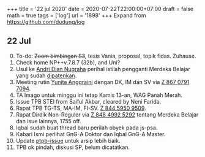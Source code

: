 +++
title = '22 jul 2020'
date = 2020-07-22T22:00:00+07:00
draft = false
math = true
tags = ['log']
url = '1898'
+++
Expand from https://github.com/dudung/log <!--more-->

## 22 Jul
0. To-do: ~~Zoom bimbingan S3~~, tesis Vania, proposal, topik fidas. Zuhause.
1. Check home NP++v.7.8.7 (32b), and Uni?
2. Usul ke [Andri Dian Nugraha](https://www.itb.ac.id/staff/view/andri-dian-nugraha-wwe) perihal istilah pengganti Merdeka Belajar yang sudah [dipatenkan](https://www.beritasatu.com/nasional/657177-merdeka-belajar-dipatenkan-fsgi-pendidikan-berpotensi-jadi-komoditas).
3. Meeting rutin [Yunita Anggraini](https://digilib.itb.ac.id/index.php/gdl/view/47481) dengan DK, IM dan SV via [Z 867 0791 7094](https://us02web.zoom.us/j/86707917094).
4. TA Imago untuk minggu ini tetap Kamis 13-an, WAG Panah Merah.
5. Issue TPB STEI from Saiful Akbar, cleared by Neni Farida.
6. Rapat TPB TG-TS, MA-IM, FI-SV. [Z 844 5950 9509](https://zoom.us/join).
7. Rapat Dirdik Non-Reguler via [Z 848 4992 5292](https://us02web.zoom.us/j/84849925292?pwd=UWZsUWZLZDFPTnpraC8xamJuMzdRUT09) tentang Merdeka Belajar dan isue lainnya, 1755 off.
8. Iqbal sudah buat thread baru perilah obyek pada js-psa.
9. Kabari Ismi perlihat GnG-A Doktor dan Iqbal GnG-A Master.
10. Update [ptpb-issue](https://gitlab.itb.ac.id/viridi/ptpb-issue/tree/master) untuk arsip lebih baik.
11. TPB ok pindah, diskusi SP, belum dicatatkan.

